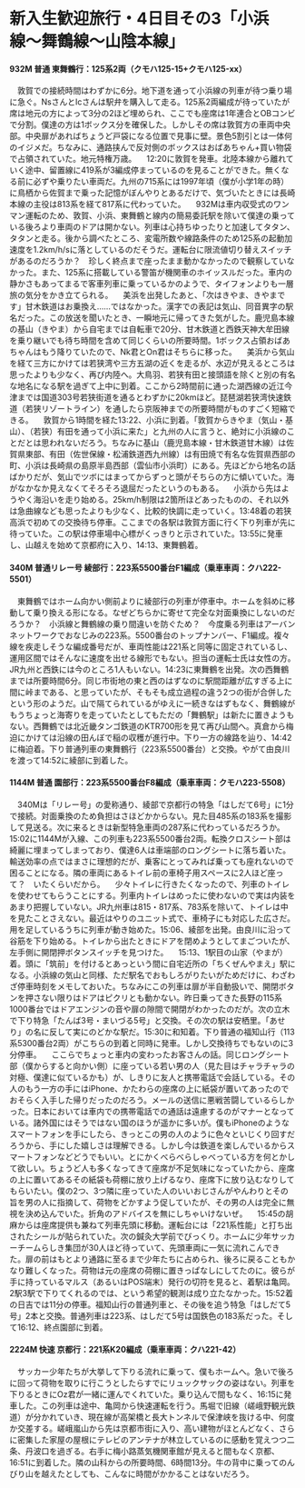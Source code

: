 # 新入生歓迎旅行・4日目その3「小浜線〜舞鶴線〜山陰本線」

<div class="section">

#### 932M 普通 東舞鶴行：125系2両（クモハ125-15+クモハ125-xx）

　敦賀での接続時間はわずかに6分。地下道を通って小浜線の列車が待つ乗り場に急ぐ。NsさんとIcさんは駅弁を購入して走る。125系2両編成が待っていたが席は地元の方によって3分の2ほど埋められ、ここでも座席は1年連合とOBコンビで分割。僕達の方は1ボックス分を確保した。しかしその席は敦賀方の車両中央部。中央扉があればちょうど戸袋になる位置で見事に壁。景色5割引とは一体何のイジメだ。ちなみに、通路挟んで反対側のボックスはおばあちゃん+買い物袋で占領されていた。地元特権万歳。 　12:20に敦賀を発車。北陸本線から離れていく途中、留置線に419系が3編成停まっているのを見ることができた。無くなる前に必ずや乗りたい車両だ。九州の715系には1997年頃（僕が小学1年の時）に鳥栖から佐賀まで乗った記憶がぼんやりとあるだけで、気づいたときには長崎本線の主役は813系を経て817系に代わっていた。 　932Mは車内収受式のワンマン運転のため、敦賀、小浜、東舞鶴と線内の簡易委託駅を除いて僕達の乗っている後ろより車両のドアは開かない。列車は心持ちゆったりと加速してタタン、タタンと走る。後から調べたところ、変電所数や線路条件のため125系の起動加速度を1.2km/h/sに落としているのだそうだ。運転台に限流値切り替えスイッチがあるのだろうか？　珍しく終点まで座ったまま動かなかったので観察していなかった。また、125系に搭載している警笛が機関車のホイッスルだった。車内の静かさもあってまるで客車列車に乗っているかのようで、タイフォンよりも一層旅の気分をかき立てられる。 　美浜を出発したあと、「次はきやま、きやまです」甘木鉄道はお乗換え……ではなかった。漢字での表記は気山、同音異字の駅名だった。この放送を聞いたとき、一瞬地元に帰ってきた気がした。鹿児島本線の基山（きやま）から自宅までは自転車で20分、甘木鉄道と西鉄天神大牟田線を乗り継いでも待ち時間を含めて同じくらいの所要時間。1ボックス占領おばあちゃんはもう降りていたので、Nk君とOn君はそちらに移った。 　美浜から気山を経て三方にかけては若狭湾や三方五湖の近くを走るが、水辺が見えるところは思ったよりも少なく、再び内陸へ。大鳥羽、若狭有田と接頭語を除くと別の有名な地名になる駅を過ぎて上中に到着。ここから2時間前に通った湖西線の近江今津までは国道303号若狭街道を通るとわずかに20kmほど。琵琶湖若狭湾快速鉄道（若狭リゾートライン）を通したら京阪神までの所要時間がものすごく短縮できる。 　敦賀から1時間を経た13:22、小浜に到着。「敦賀からきやま（気山・基山）、（若狭）有田を通って小浜に来た」と九州の人に言うと、絶対に小浜線のことだとは思われないだろう。ちなみに基山（鹿児島本線・甘木鉄道甘木線）は佐賀県東部、有田（佐世保線・松浦鉄道西九州線）は有田焼で有名な佐賀県西部の町、小浜は長崎県の島原半島西部（雲仙市小浜町）にある。先ほどから地名の話ばかりだが、気山でツボにはまってからずっと頭がそちらの方に傾いていた。海がなかなか見えなくてそろそろ退屈だったというのもある。 　小浜から先はようやく海沿いを走り始める。25km/h制限は2箇所ほどあったものの、それ以外は急曲線なども思ったよりも少なく、比較的快調に走っていく。13:48着の若狭高浜で初めての交換待ち停車。ここまでの各駅は敦賀方面に行く下り列車が先に待っていた。この駅は停車場中心標がくっきりと示されていた。13:55に発車し、山越えを始めて京都府に入り、14:13、東舞鶴着。

#### 340M 普通リレー号 綾部行：223系5500番台F1編成（乗車車両：クハ222-5501）

　東舞鶴ではホーム向かい側前よりに綾部行の列車が停車中。ホームを斜めに移動して乗り換える形になる。なぜどちらかに寄せて完全な対面乗換にしないのだろうか？　小浜線と舞鶴線の乗り間違いを防ぐため？　今度乗る列車はアーバンネットワークでおなじみの223系。5500番台のトップナンバー、F1編成。複々線を疾走しそうな編成番号だが、車両性能は221系と同等に固定されているし、運用区間ではそんなに速度を出せる線形でもない。担当の運転士氏は女性の方。JR九州と西鉄には今のところ1人もいない。14:23に東舞鶴を出発。次の西舞鶴までは所要時間6分。同じ市街地の東と西のはずなのに駅間距離が広すぎる上に間に峠まである、と思っていたが、そもそも成立過程の違う2つの街が合併したという形のようだ。山で隔てられているがゆえに一続きなはずもなく、舞鶴線がもうちょっと海寄りを走っていたとしてもただの「舞鶴駅」は新たに置きようもない。西舞鶴では北近畿タンゴ鉄道のKTR700形を見て再び山間へ。真倉から梅迫にかけては沿線の田んぼで稲の収穫が進行中。下り一方の線路を辿り、14:42に梅迫着。下り普通列車の東舞鶴行（223系5500番台）と交換。やがて由良川を渡って14:52に綾部に到着した。

#### 1144M 普通 園部行：223系5500番台F8編成（乗車車両：クモハ223-5508）

　340Mは「リレー号」の愛称通り、綾部で京都行の特急「はしだて6号」に1分で接続。対面乗換のため負担はさほどかからない。見た目485系の183系を撮影して見送る。次に来るときは新型特急車両の287系に代わっているだろうか。15:02に1144Mが入線、この列車も223系5500番台2両。転換クロスシート部は綺麗に埋まってしまっており、僕達6人は車端部のロングシートに落ち着いた。輸送効率の点ではまさに理想的だが、乗客にとってみれば乗っても座れないので困ることになる。隣の車両にあるトイレ前の車椅子用スペースに2人ほど座って？　いたくらいだから。 　少々トイレに行きたくなったので、列車のトイレを使わせてもらうことにする。列車内トイレはめったに使わないので実は内装をあまり把握していない。JR九州車は815・817系、783系を除いて、トイレは中を見たことさえない。最近はやりのユニット式で、車椅子にも対応した広さだ。用を足しているうちに列車が動き始めた。15:06、綾部を出発。由良川に沿って谷筋を下り始める。トイレから出たときにドアを閉めようとしてまごついたが、左手側に開閉押ボタンスイッチを見つけた。 　15:13、1駅目の山家（やまが）着。頭に「筑前」を付けるとあっという間に自宅近所の「ちくぜんやまえ」駅になる。小浜線の気山と同様、ただ駅名でおもしろがりたいがためだけに、わざわざ停車時刻をメモしておいた。ちなみにこの列車は扉が半自動扱いで、開閉ボタンを押さない限りはドアはピクリとも動かない。昨日乗ってきた長野の115系1000番台ではドアエンジンの音や扉の隙間で開閉がわかったのだが。次の立木で下り特急「たんば3号・まいづる5号」と交換。その次の駅は安栖里。「あせり」の名に反して実にのどかな駅だ。15:30に和知着。下り普通の福知山行（113系5300番台2両）がこちらの到着と同時に発車。しかし交換待ちでもないのに3分停車。 　ここらでちょっと車内の変わったお客さんの話。同じロングシート部（僕からすると向かい側）に座っている若い男の人（見た目はチャラチャラの対極、僕達に似ているかも）が、しきりに友人と携帯電話で会話している。その人のもう一方の手にはiPhone、かたわらの座席の上に紙袋が置いてあったのでおそらく入手した帰りだったのだろう。メールの送信に悪戦苦闘しているらしかった。日本においては車内での携帯電話での通話は遠慮するのがマナーとなっている。諸外国にはそうではない国のほうが遥かに多いが。僕もiPhoneのようなスマートフォンを手にしたら、きっとこの男の人のように色々といじくり回すだろうから、手にした嬉しさは理解できる。しかし今は鉄道を楽しんでいるからスマートフォンなどどうでもいい。とにかくべらべらしゃべっている方を何とかして欲しい。ちょうど人も多くなってきて座席が不足気味になっていたから、座席の上に置いてあるその紙袋も荷棚に放り上げるなり、座席下に放り込むなりしてもらいたい。僕の2つ、3つ隣に座っていた人のいいおじさんがやんわりとその旨を男の人に指摘して、荷物をどかすよう促していたが、その男の人は完全に無視を決め込んでいた。折角のアドバイスを無にしちゃいけないぜ。 　15:45の胡麻からは座席提供も兼ねて列車先頭に移動。運転台には「221系性能」と打ち出されたシールが貼られていた。次の鍼灸大学前でびっくり。ホームに少年サッカーチームらしき集団が30人ほど待っていて、先頭車両に一気に流れこんできた。扉の前はもとより通路に至るまで少年たちに占められ、後ろに戻ることもかなり難しくなった。荷物は元の座席の荷棚に置きっぱなしにしてたのに。彼らが手に持っているマルス（あるいはPOS端末）発行の切符を見ると、着駅は亀岡。2駅3駅で下りてくれるのでは、という希望的観測は成り立たなかった。15:52着の日吉では11分の停車。福知山行の普通列車と、その後を追う特急「はしだて5号」2本と交換。普通列車は223系、はしだて5号は国鉄色の183系だった。そして16:12、終点園部に到着。

#### 2224M 快速 京都行：221系K20編成（乗車車両：クハ221-42）

　サッカー少年たちが大挙して下りる流れに乗って、僕もホームへ。急いで後ろに回って荷物を取りに行こうとしたらすでにリュックサックの姿はない。列車を下りるときにOz君が一緒に運んでくれていた。乗り込んで間もなく、16:15に発車した。この列車は途中、亀岡から快速運転を行う。馬堀で旧線（嵯峨野観光鉄道）が分かれていき、現在線が高架橋と長大トンネルで保津峡を抜ける中、何度か交差する。嵯峨嵐山から先は京都市街に入り、高い建物がほとんどなく、さらに密集した家屋の屋根にテレビのアンテナが林立しているのに感動を覚えつつ二条、丹波口を過ぎる。右手に梅小路蒸気機関車館が見えると間もなく京都、16:51に到着した。隣の山科からの所要時間、6時間13分。牛の背中に乗ってのんびり山を越えたとしても、こんなに時間がかかることはないだろう。</div>